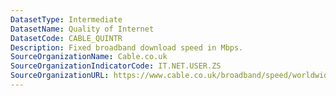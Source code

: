 ```yaml
---
DatasetType: Intermediate
DatasetName: Quality of Internet
DatasetCode: CABLE_QUINTR
Description: Fixed broadband download speed in Mbps.
SourceOrganizationName: Cable.co.uk
SourceOrganizationIndicatorCode: IT.NET.USER.ZS
SourceOrganizationURL: https://www.cable.co.uk/broadband/speed/worldwide-speed-league/
---
```


